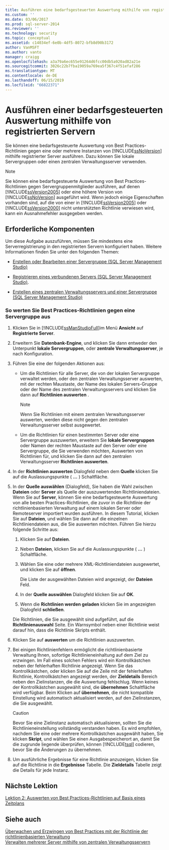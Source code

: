```yaml
---
title: Ausführen eine bedarfsgesteuerten Auswertung mithilfe von registrierten Servern | Microsoft-Dokumentation
ms.custom: ''
ms.date: 03/06/2017
ms.prod: sql-server-2014
ms.reviewer: ''
ms.technology: security
ms.topic: conceptual
ms.assetid: c14034ef-6e0b-4df5-8072-bfb8d90b3172
author: VanMSFT
ms.author: vanto
manager: craigg
ms.openlocfilehash: a3a79a6ec655e91264d6fcc00db5a920ad82a21e
ms.sourcegitcommit: 3026c22b7fba19059a769ea5f367c4f51efaf286
ms.translationtype: MT
ms.contentlocale: de-DE
ms.lasthandoff: 06/15/2019
ms.locfileid: "66822371"
---
```

# <a name="perform-an-on-demand-evaluation-by-using-registered-servers"></a>Ausführen einer bedarfsgesteuerten Auswertung mithilfe von registrierten Servern

  Sie können eine bedarfsgesteuerte Auswertung von Best Practices-Richtlinien gegen eine oder mehrere Instanzen von [!INCLUDE[ssNoVersion](../includes/ssnoversion-md.md)] mithilfe registrierter Server ausführen. Dazu können Sie lokale Servergruppen oder einen zentralen Verwaltungsserver verwenden.  
  
> [!NOTE]  
>  Sie können eine bedarfsgesteuerte Auswertung von Best Practices-Richtlinien gegen Servergruppenmitglieder ausführen, auf denen [!INCLUDE[ssVersion2005](../includes/ssversion2005-md.md)] oder eine höhere Version von [!INCLUDE[ssNoVersion](../includes/ssnoversion-md.md)] ausgeführt wird. Wenn jedoch einige Eigenschaften vorhanden sind, auf die von einer in [!INCLUDE[ssVersion2005](../includes/ssversion2005-md.md)] oder [!INCLUDE[ssVersion2000](../includes/ssversion2000-md.md)] nicht unterstützten Richtlinie verwiesen wird, kann ein Ausnahmefehler ausgegeben werden.  
  
## <a name="prerequisites"></a>Erforderliche Komponenten  
 Um diese Aufgabe auszuführen, müssen Sie mindestens eine Serverregistrierung in den registrierten Servern konfiguriert haben. Weitere Informationen finden Sie unter den folgenden Themen:  
  
-   [Erstellen oder Bearbeiten einer Servergruppe &#40;SQL Server Management Studio&#41;](../ssms/register-servers/create-or-edit-a-server-group-sql-server-management-studio.md)  
  
-   [Registrieren eines verbundenen Servers &#40;SQL Server Management Studio&#41;](../ssms/register-servers/register-a-connected-server-sql-server-management-studio.md).  
  
-   [Erstellen eines zentralen Verwaltungsservers und einer Servergruppe &#40;SQL Server Management Studio&#41;](../ssms/register-servers/create-a-central-management-server-and-server-group.md)  
  
### <a name="to-evaluate-best-practices-policies-against-a-server-group"></a>So werten Sie Best Practices-Richtlinien gegen eine Servergruppe aus  
  
1.  Klicken Sie in [!INCLUDE[ssManStudioFull](../includes/ssmanstudiofull-md.md)]im Menü **Ansicht** auf **Registrierte Server**.  
  
2.  Erweitern Sie **Datenbank-Engine**, und klicken Sie dann entweder den Unterpunkt **lokale Servergruppen**, oder **zentrale Verwaltungsserver**, je nach Konfiguration.  
  
3.  Führen Sie eine der folgenden Aktionen aus:  
  
    -   Um die Richtlinien für alle Server, die von der lokalen Servergruppe verwaltet werden, oder den zentralen Verwaltungsserver auswerten, mit der rechten Maustaste, der Name des lokalen Servers-Gruppe oder der Name des zentralen Verwaltungsservers und klicken Sie dann auf **Richtlinien auswerten** .  
  
        > [!NOTE]  
        >  Wenn Sie Richtlinien mit einem zentralen Verwaltungsserver auswerten, werden diese nicht gegen den zentralen Verwaltungsserver selbst ausgewertet.  
  
    -   Um die Richtlinien für einen bestimmten Server oder eine Servergruppe auszuwerten, erweitern Sie **lokale Servergruppen** oder Namen der rechten Maustaste auf den Server oder eine Servergruppe, die Sie verwenden möchten, Auswerten von Richtlinien für, und klicken Sie dann auf den zentralen Verwaltungsserver **Richtlinien auswerten**.  
  
4.  In der **Richtlinien auswerten** Dialogfeld neben dem **Quelle** klicken Sie auf die Auslassungspunkte ( **...** ) Schaltfläche.  
  
5.  In der **Quelle auswählen** (Dialogfeld), Sie haben die Wahl zwischen **Dateien** oder **Server** als Quelle der auszuwertenden Richtliniendateien. Wenn Sie auf **Server**, können Sie eine bedarfsgesteuerte Auswertung von alle besten Practices-Richtlinien, die zuvor in die Richtlinie der richtlinienbasierten Verwaltung auf einem lokalen Server oder Remoteserver importiert wurden ausführen. In diesem Tutorial, klicken Sie auf **Dateien**, und wählen Sie dann auf die einzelnen Richtliniendateien aus, die Sie auswerten möchten. Führen Sie hierzu folgende Schritte aus:  
  
    1.  Klicken Sie auf **Dateien**.  
  
    2.  Neben **Dateien**, klicken Sie auf die Auslassungspunkte ( **...** ) Schaltfläche.  
  
    3.  Wählen Sie eine oder mehrere XML-Richtliniendateien ausgewertet, und klicken Sie auf **öffnen**.  
  
         Die Liste der ausgewählten Dateien wird angezeigt, der **Dateien** Feld.  
  
    4.  In der **Quelle auswählen** Dialogfeld klicken Sie auf **OK**.  
  
    5.  Wenn die **Richtlinien werden geladen** klicken Sie im angezeigten Dialogfeld **schließen**.  
  
     Die Richtlinien, die Sie ausgewählt sind aufgeführt, auf die **Richtlinienauswahl** Seite. Ein Warnsymbol neben einer Richtlinie weist darauf hin, dass die Richtlinie Skripts enthält.  
  
6.  Klicken Sie auf **auswerten** um die Richtlinien auszuwerten.  
  
7.  Bei einigen Richtlinienfehlern ermöglicht die richtlinienbasierte Verwaltung Ihnen, sofortige Richtlinieneinhaltung auf dem Ziel zu erzwingen. Im Fall eines solchen Fehlers wird ein Kontrollkästchen neben der fehlerhaften Richtlinie angezeigt. Wenn Sie das Kontrollkästchen, oder klicken Sie auf die Zeile mit der fehlerhaften Richtlinie, Kontrollkästchen angezeigt werden, der **Zieldetails** Bereich neben den Zielinstanzen, die die Auswertung fehlschlug. Wenn keines der Kontrollkästchen ausgewählt sind, die **übernehmen** Schaltfläche wird verfügbar. Beim Klicken auf **übernehmen**, die nicht kompatible Einstellung wird automatisch aktualisiert werden, auf den Zielinstanzen, die Sie ausgewählt.  
  
    > [!CAUTION]  
    >  Bevor Sie eine Zielinstanz automatisch aktualisieren, sollten Sie die Richtlinieneinstellung vollständig verstanden haben. Es wird empfohlen, nachdem Sie eine oder mehrere Kontrollkästchen ausgewählt haben, Sie klicken **Skript**, und wählen Sie einen Ausgabespeicherort an, damit Sie die zugrunde liegende überprüfen, können [!INCLUDE[tsql](../includes/tsql-md.md)] codieren, bevor Sie die Änderungen zu übernehmen.  
  
8.  Um ausführliche Ergebnisse für eine Richtlinie anzuzeigen, klicken Sie auf die Richtlinie in die **Ergebnisse** Tabelle. Die **Zieldetails** Tabelle zeigt die Details für jede Instanz.  
  
## <a name="next-lesson"></a>Nächste Lektion  
 [Lektion 2: Auswerten von Best Practices-Richtlinien auf Basis eines Zeitplans](../../2014/tutorials/lesson-2-evaluate-best-practices-policies-on-a-scheduled-basis.md)  
  
## <a name="see-also"></a>Siehe auch  
 [Überwachen und Erzwingen von Best Practices mit der Richtlinie der richtlinienbasierten Verwaltung](../relational-databases/policy-based-management/monitor-and-enforce-best-practices-by-using-policy-based-management.md)   
 [Verwalten mehrerer Server mithilfe von zentralen Verwaltungsservern](../relational-databases/administer-multiple-servers-using-central-management-servers.md)  
  
  
